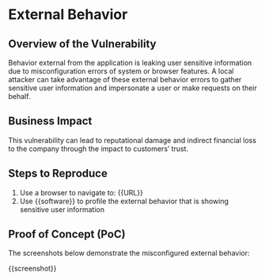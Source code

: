# External Behavior

## Overview of the Vulnerability

Behavior  external from the application is leaking user sensitive information due to misconfiguration errors of system or browser features. A local attacker can take advantage of these external behavior errors to gather sensitive user information and impersonate a user or make requests on their behalf.

## Business Impact

This vulnerability can lead to reputational damage and indirect financial loss to the company through the impact to customers’ trust.

## Steps to Reproduce

1. Use a browser to navigate to: {{URL}}
1. Use {{software}} to profile the external behavior that is showing sensitive user information

## Proof of Concept (PoC)

The screenshots below demonstrate the misconfigured external behavior:

{{screenshot}}
